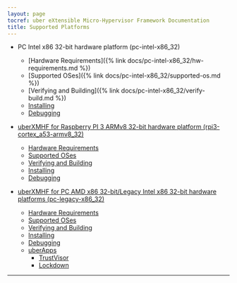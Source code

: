 ```yaml
---
layout: page
tocref: uber eXtensible Micro-Hypervisor Framework Documentation
title: Supported Platforms
---
```


* PC Intel x86 32-bit hardware platform (pc-intel-x86_32)
    * [Hardware Requirements]({% link docs/pc-intel-x86_32/hw-requirements.md %})
    * [Supported OSes]({% link docs/pc-intel-x86_32/supported-os.md %})
    * [Verifying and Building]({% link docs/pc-intel-x86_32/verify-build.md %})
    * [Installing](#)
    * [Debugging](#)

* [uberXMHF for Raspberry PI 3 ARMv8 32-bit hardware 
platform (rpi3-cortex_a53-armv8_32)](#)
    * [Hardware Requirements](#)
    * [Supported OSes](#)
    * [Verifying and Building](#)
    * [Installing](#)
    * [Debugging](#)

* [uberXMHF for PC AMD x86 32-bit/Legacy Intel x86 32-bit hardware platforms (pc-legacy-x86_32)](#)
    * [Hardware Requirements](#)
	* [Supported OSes](#)
	* [Verifying and Building](#)
	* [Installing](#)
	* [Debugging](#)
	* [uberApps](#)
		* [TrustVisor](#)
		* [Lockdown](#)

<hr>
